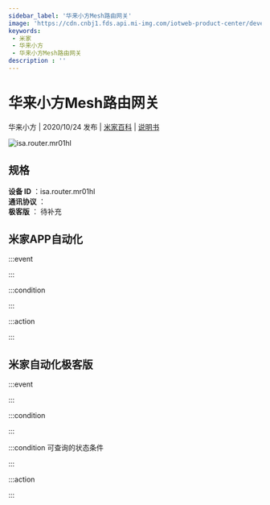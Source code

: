 ```yaml
---
sidebar_label: '华来小方Mesh路由网关'
image: 'https://cdn.cnbj1.fds.api.mi-img.com/iotweb-product-center/developer_1594718208003r7CeEQZ4.png?GalaxyAccessKeyId=AKVGLQWBOVIRQ3XLEW&Expires=9223372036854775807&Signature=qYModUW777LaLDgIKNbPZL0KeU4='
keywords: 
 - 米家
 - 华来小方
 - 华来小方Mesh路由网关
description : ''
---
```

# 华来小方Mesh路由网关

华来小方 | 2020/10/24 发布 | [米家百科](https://home.mi.com/webapp/content/baike/product/index.html?model=isa.router.mr01hl) | [说明书](https://home.mi.com/views/introduction.html?model=isa.router.mr01hl&region=cn)

![isa.router.mr01hl](https://cdn.cnbj1.fds.api.mi-img.com/iotweb-product-center/developer_1594718208003r7CeEQZ4.png?GalaxyAccessKeyId=AKVGLQWBOVIRQ3XLEW&Expires=9223372036854775807&Signature=qYModUW777LaLDgIKNbPZL0KeU4=)

## 规格  
> 
**设备 ID** ：isa.router.mr01hl  
**通讯协议** ：  
**极客版**  ： 待补充 


## 米家APP自动化  

:::event  

:::

:::condition  

:::

:::action   

:::

## 米家自动化极客版  

:::event  

:::

:::condition  

:::

:::condition 可查询的状态条件  

:::

:::action  

:::

        
